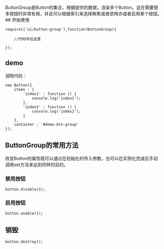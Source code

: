 <div class="description">
	ButtonGroup是Button的集合，根据提供的数据，渲染多个Button。这在需要很多按钮时非常有用，并且可以根据索引来选择聚焦或者禁用亦或者启用某个按钮。
	
</div>
## 开始使用
	
	require(['ui/button-group'],function(ButtonGroup){
		
		//代码写在这里
		
	});

## demo

<div class="demo" id="demo-btn-group">
	
</div>

调用代码：
	
	new Button({
		items : {
			'index1' : function () {
				console.log('index1');
			},
			'index2' : function () {
				console.log('index2');
			}
		},
		container : '#demo-btn-group'
	});

## ButtonGroup的常用方法



改变Button的属性既可以通过在初始化的传入参数，也可以在实例化完成后手动调用set方法来达到同样的目的。

### 禁用按钮
	
	button.disable(1);
	
### 启用按钮

	button.enable(1);

## 销毁

	button.destroy();

<script src="http://simpleui.org/demo/button.js">

</script>

	
	
	
	



